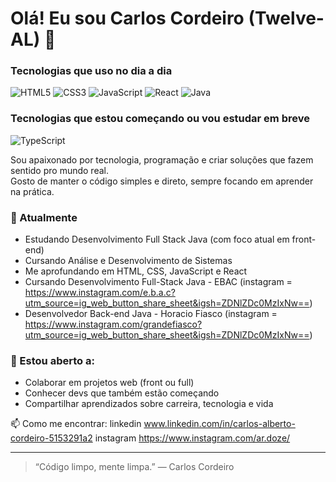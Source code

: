 # Olá! Eu sou Carlos Cordeiro (Twelve-AL) 🚀

### Tecnologias que uso no dia a dia  
![HTML5](https://img.shields.io/badge/HTML5-E34F26?style=for-the-badge&logo=html5&logoColor=white)
![CSS3](https://img.shields.io/badge/CSS3-1572B6?style=for-the-badge&logo=css3&logoColor=white)
![JavaScript](https://img.shields.io/badge/JavaScript-F7DF1E?style=for-the-badge&logo=javascript&logoColor=black)
![React](https://img.shields.io/badge/React-20232A?style=for-the-badge&logo=react&logoColor=61DAFB)
![Java](https://img.shields.io/badge/Java-007396?style=for-the-badge&logo=java&logoColor=white)

### Tecnologias que estou começando ou vou estudar em breve  
![TypeScript](https://img.shields.io/badge/TypeScript-007ACC?style=for-the-badge&logo=typescript&logoColor=white)

Sou apaixonado por tecnologia, programação e criar soluções que fazem sentido pro mundo real.  
Gosto de manter o código simples e direto, sempre focando em aprender na prática.

### 🎯 Atualmente
- Estudando Desenvolvimento Full Stack Java (com foco atual em front-end)
- Cursando Análise e Desenvolvimento de Sistemas
- Me aprofundando em HTML, CSS, JavaScript e React
- Cursando Desenvolvimento Full-Stack Java - EBAC (instagram = https://www.instagram.com/e.b.a.c?utm_source=ig_web_button_share_sheet&igsh=ZDNlZDc0MzIxNw==)
- Desenvolvedor Back-end Java - Horacio Fiasco (instagram = https://www.instagram.com/grandefiasco?utm_source=ig_web_button_share_sheet&igsh=ZDNlZDc0MzIxNw==)

### 🤝 Estou aberto a:
- Colaborar em projetos web (front ou full)
- Conhecer devs que também estão começando
- Compartilhar aprendizados sobre carreira, tecnologia e vida

📫 Como me encontrar: 
linkedin www.linkedin.com/in/carlos-alberto-cordeiro-5153291a2
instagram https://www.instagram.com/ar.doze/ 

---

> “Código limpo, mente limpa.” — Carlos Cordeiro
